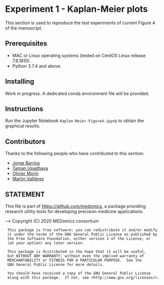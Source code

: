 # Experiment 1 - Kaplan-Meier plots

This section is used to reproduce the test experiments of current Figure 4 of the manuscript.

## Prerequisites
* MAC or Linux operating systems (tested on CentOS Linux release 7.6.1810).
* Python 3.7.4 and above.

## Installing

Work in progress. A dedicated conda environment file will be provided.

## Instructions

Run the Jupyter Notebook ```Kaplan-Meier-Figure4.ipynb``` to obtain the graphical results.

## Contributors

Thanks to the following people who have contributed to this section:

* [Jorge Barrios](https://github.com/numeroj)
* [Taman Upadhaya](https://github.com/TmnGitHub)
* [Olivier Morin](https://github.com/OlivierMorinUCSF)
* [Martin Vallières](https://github.com/mvallieres)

## STATEMENT

 This file is part of <https://github.com/medomics>, a package providing research utility tools for developing precision medicine applications. 
 
 --> Copyright (C) 2020  MEDomics consortium

     This package is free software: you can redistribute it and/or modify
     it under the terms of the GNU General Public License as published by
     the Free Software Foundation, either version 3 of the License, or
     (at your option) any later version.

     This package is distributed in the hope that it will be useful,
     but WITHOUT ANY WARRANTY; without even the implied warranty of
     MERCHANTABILITY or FITNESS FOR A PARTICULAR PURPOSE.  See the
     GNU General Public License for more details.
 
     You should have received a copy of the GNU General Public License
     along with this package.  If not, see <http://www.gnu.org/licenses/>.